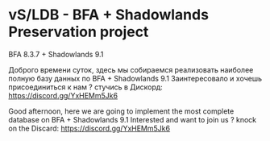 # vS/LDB - BFA + Shadowlands Preservation project
BFA 8.3.7 + Shadowlands 9.1 

Доброго времени суток, здесь мы собираемся реализовать наиболее полную базу данных  по BFA + Shadowlands 9.1
Заинтересовало и хочешь присоединиться к нам ? стучись в Дискорд: https://discord.gg/YxHEMm5Jk6

Good afternoon, here we are going to implement the most complete database on BFA + Shadowlands 9.1
Interested and want to join us ? knock on the Discard: https://discord.gg/YxHEMm5Jk6
